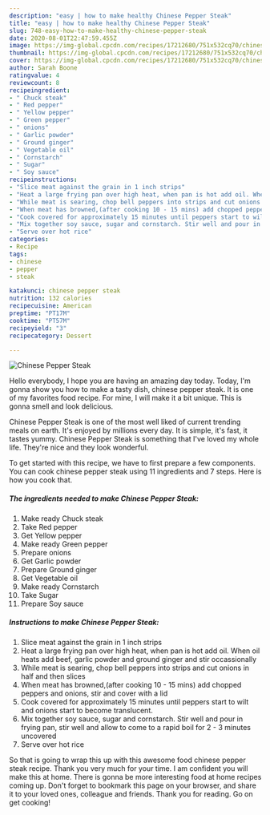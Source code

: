 ```yaml
---
description: "easy | how to make healthy Chinese Pepper Steak"
title: "easy | how to make healthy Chinese Pepper Steak"
slug: 748-easy-how-to-make-healthy-chinese-pepper-steak
date: 2020-08-01T22:47:59.455Z
image: https://img-global.cpcdn.com/recipes/17212680/751x532cq70/chinese-pepper-steak-recipe-main-photo.jpg
thumbnail: https://img-global.cpcdn.com/recipes/17212680/751x532cq70/chinese-pepper-steak-recipe-main-photo.jpg
cover: https://img-global.cpcdn.com/recipes/17212680/751x532cq70/chinese-pepper-steak-recipe-main-photo.jpg
author: Sarah Boone
ratingvalue: 4
reviewcount: 8
recipeingredient:
- " Chuck steak"
- " Red pepper"
- " Yellow pepper"
- " Green pepper"
- " onions"
- " Garlic powder"
- " Ground ginger"
- " Vegetable oil"
- " Cornstarch"
- " Sugar"
- " Soy sauce"
recipeinstructions:
- "Slice meat against the grain in 1 inch strips"
- "Heat a large frying pan over high heat, when pan is hot add oil. When oil heats add beef, garlic powder and ground ginger and stir occassionally"
- "While meat is searing, chop bell peppers into strips and cut onions in half and then slices"
- "When meat has browned,(after cooking 10 - 15 mins) add chopped peppers and onions, stir and cover with a lid"
- "Cook covered for approximately 15 minutes until peppers start to wilt and onions start to become translucent."
- "Mix together soy sauce, sugar and cornstarch. Stir well and pour in frying pan, stir well and allow to come to a rapid boil for 2 - 3 minutes uncovered"
- "Serve over hot rice"
categories:
- Recipe
tags:
- chinese
- pepper
- steak

katakunci: chinese pepper steak 
nutrition: 132 calories
recipecuisine: American
preptime: "PT17M"
cooktime: "PT57M"
recipeyield: "3"
recipecategory: Dessert

---
```



![Chinese Pepper Steak](https://img-global.cpcdn.com/recipes/17212680/751x532cq70/chinese-pepper-steak-recipe-main-photo.jpg)

Hello everybody, I hope you are having an amazing day today. Today, I'm gonna show you how to make a tasty dish, chinese pepper steak. It is one of my favorites food recipe. For mine, I will make it a bit unique. This is gonna smell and look delicious.



Chinese Pepper Steak is one of the most well liked of current trending meals on earth. It's enjoyed by millions every day. It is simple, it's fast, it tastes yummy. Chinese Pepper Steak is something that I've loved my whole life. They're nice and they look wonderful.


To get started with this recipe, we have to first prepare a few components. You can cook chinese pepper steak using 11 ingredients and 7 steps. Here is how you cook that.

<!--inarticleads1-->

##### The ingredients needed to make Chinese Pepper Steak:

1. Make ready  Chuck steak
1. Take  Red pepper
1. Get  Yellow pepper
1. Make ready  Green pepper
1. Prepare  onions
1. Get  Garlic powder
1. Prepare  Ground ginger
1. Get  Vegetable oil
1. Make ready  Cornstarch
1. Take  Sugar
1. Prepare  Soy sauce




<!--inarticleads2-->

##### Instructions to make Chinese Pepper Steak:

1. Slice meat against the grain in 1 inch strips
1. Heat a large frying pan over high heat, when pan is hot add oil. When oil heats add beef, garlic powder and ground ginger and stir occassionally
1. While meat is searing, chop bell peppers into strips and cut onions in half and then slices
1. When meat has browned,(after cooking 10 - 15 mins) add chopped peppers and onions, stir and cover with a lid
1. Cook covered for approximately 15 minutes until peppers start to wilt and onions start to become translucent.
1. Mix together soy sauce, sugar and cornstarch. Stir well and pour in frying pan, stir well and allow to come to a rapid boil for 2 - 3 minutes uncovered
1. Serve over hot rice




So that is going to wrap this up with this awesome food chinese pepper steak recipe. Thank you very much for your time. I am confident you will make this at home. There is gonna be more interesting food at home recipes coming up. Don't forget to bookmark this page on your browser, and share it to your loved ones, colleague and friends. Thank you for reading. Go on get cooking!
